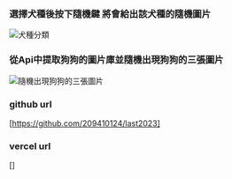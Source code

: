 ### 選擇犬種後按下隨機鍵 將會給出該犬種的隨機圖片
![犬種分類](https://hsexmvemzjlqjqnfwwob.supabase.co/storage/v1/object/public/124/LAST%201.png)


### 從Api中提取狗狗的圖片庫並隨機出現狗狗的三張圖片
![隨機出現狗狗的三張圖片](https://hsexmvemzjlqjqnfwwob.supabase.co/storage/v1/object/public/124/last%202%20(1).png)

### github url
[https://github.com/209410124/last2023]

### vercel url
[]